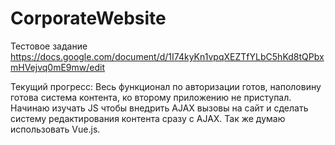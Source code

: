 # CorporateWebsite
Тестовое задание https://docs.google.com/document/d/1I74kyKn1vpqXEZTfYLbC5hKd8tQPbxmHVejvq0mE9mw/edit

Текущий прогресс:
Весь функционал по авторизации готов, наполовину готова система контента, ко второму приложению не приступал. 
Начинаю изучать JS чтобы внедрить AJAX вызовы на сайт и сделать систему редактирования контента сразу с AJAX. 
Так же думаю использовать Vue.js.
